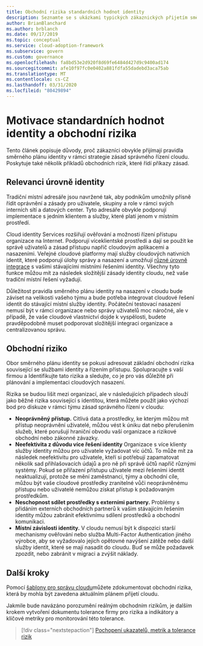 ```yaml
---
title: Obchodní rizika standardních hodnot identity
description: Seznamte se s ukázkami typických zákaznických přijetím směrného plánu identity v rámci strategie zásad správného řízení v cloudu. 
author: BrianBlanchard
ms.author: brblanch
ms.date: 09/17/2019
ms.topic: conceptual
ms.service: cloud-adoption-framework
ms.subservice: govern
ms.custom: governance
ms.openlocfilehash: fa8bd53e2d920f8d69fe6484d427d9c9400ad174
ms.sourcegitcommit: afe10f97fc0e0402a881fdfa55dadebd3aca75ab
ms.translationtype: MT
ms.contentlocale: cs-CZ
ms.lasthandoff: 03/31/2020
ms.locfileid: "80429894"
---
```

# <a name="identity-baseline-motivations-and-business-risks"></a>Motivace standardních hodnot identity a obchodní rizika

Tento článek popisuje důvody, proč zákazníci obvykle přijímají pravidla směrného plánu identity v rámci strategie zásad správného řízení cloudu. Poskytuje také několik příkladů obchodních rizik, které řídí příkazy zásad.

<!-- markdownlint-disable MD026 -->

## <a name="identity-baseline-relevancy"></a>Relevanci úrovně identity

Tradiční místní adresáře jsou navržené tak, aby podnikům umožnily přísně řídit oprávnění a zásady pro uživatele, skupiny a role v rámci svých interních sítí a datových center. Tyto adresáře obvykle podporují implementace s jedním klientem a služby, které platí jenom v místním prostředí.

Cloud identity Services rozšiřují ověřování a možnosti řízení přístupu organizace na Internet. Podporují víceklientské prostředí a dají se použít ke správě uživatelů a zásad přístupu napříč cloudovým aplikacemi a nasazeními. Veřejné cloudové platformy mají služby cloudových nativních identit, které podporují úlohy správy a nasazení a umožňují [různé úrovně integrace](../../decision-guides/identity/index.md) s vašimi stávajícími místními řešeními identity. Všechny tyto funkce můžou mít za následek složitější zásady identity cloudu, než vaše tradiční místní řešení vyžadují.

Důležitost pravidla směrného plánu identity na nasazení v cloudu bude záviset na velikosti vašeho týmu a bude potřeba integrovat cloudové řešení identit do stávající místní služby identity. Počáteční testovací nasazení nemusí být v rámci organizace nebo správy uživatelů moc náročné, ale v případě, že vaše cloudové vlastnictví dojde k vyspělosti, budete pravděpodobně muset podporovat složitější integraci organizace a centralizovanou správu.

## <a name="business-risk"></a>Obchodní riziko

Obor směrného plánu identity se pokusí adresovat základní obchodní rizika související se službami identity a řízením přístupu. Spolupracujte s vaší firmou a Identifikujte tato rizika a sledujte, co je pro vás důležité při plánování a implementaci cloudových nasazení.

Rizika se budou lišit mezi organizací, ale v následujících případech slouží jako běžné rizika související s identitou, která můžete použít jako výchozí bod pro diskuze v rámci týmu zásad správného řízení v cloudu:

- **Neoprávněný přístup.** Citlivá data a prostředky, ke kterým můžou mít přístup neoprávnění uživatelé, můžou vést k úniku dat nebo přerušením služeb, které porušují hraniční obvodu vaší organizace a rizikové obchodní nebo zákonné závazky.
- **Neefektivita z důvodu více řešení identity** Organizace s více klienty služby identity můžou pro uživatele vyžadovat víc účtů. To může mít za následek neefektivitu pro uživatele, kteří si potřebují zapamatovat několik sad přihlašovacích údajů a pro ně při správě účtů napříč různými systémy. Pokud se přiřazení přístupu uživatele mezi řešeními identit neaktualizují, protože se mění zaměstnanci, týmy a obchodní cíle, můžou být vaše cloudové prostředky zranitelné vůči neoprávněnému přístupu nebo uživatelé nemůžou získat přístup k požadovaným prostředkům.
- **Neschopnost sdílet prostředky s externími partnery.** Problémy s přidáním externích obchodních partnerů k vašim stávajícím řešením identity můžou zabránit efektivnímu sdílení prostředků a obchodní komunikaci.
- **Místní závislosti identity.** V cloudu nemusí být k dispozici starší mechanismy ověřování nebo služba Multi-Factor Authentication jiného výrobce, aby se vyžadovalo jejich opětovné navýšení zátěže nebo další služby identit, které se mají nasadit do cloudu. Buď se může požadavek zpozdit, nebo zabránit v migraci a zvýšit náklady.

## <a name="next-steps"></a>Další kroky

Pomocí [šablony pro správu cloudu](./template.md)můžete zdokumentovat obchodní rizika, která by mohla být zavedena aktuálním plánem přijetí cloudu.

Jakmile bude navázáno porozumění reálným obchodním rizikům, je dalším krokem vytvoření dokumentu tolerance firmy pro rizika a indikátory a klíčové metriky pro monitorování této tolerance.

> [!div class="nextstepaction"]
> [Pochopení ukazatelů, metrik a tolerance rizik](./metrics-tolerance.md)
